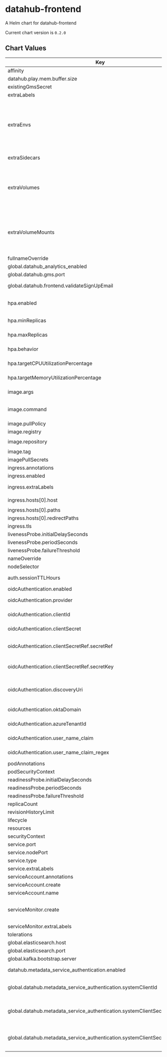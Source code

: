 datahub-frontend
================

A Helm chart for datahub-frontend

Current chart version is `0.2.0`

## Chart Values

| Key                                                                         | Type                                                                                              | Default                              | Description                                                                                                                                                                                                                                                                                                                      |
|-----------------------------------------------------------------------------|---------------------------------------------------------------------------------------------------|--------------------------------------|----------------------------------------------------------------------------------------------------------------------------------------------------------------------------------------------------------------------------------------------------------------------------------------------------------------------------------|
| affinity                                                                    | object                                                                                            | `{}`                                 |                                                                                                                                                                                                                                                                                                                                  |
| datahub.play.mem.buffer.size                                                | string                                                                                            | `"10MB"`                             |                                                                                                                                                                                                                                                                                                                                  |
| existingGmsSecret                                                           | object                                                                                            | {}                                   | Reference to GMS secret if already exists                                                                                                                                                                                                                                                                                        |
| extraLabels                                                                 | object                                                                                            | `{}`                                 | Extra labels for deployment configuration                                                                                                                                                                                                                                                                                        |
| extraEnvs                                                                   | Extra [environment variables][] which will be appended to the `env:` definition for the container | `[]`                                 |
| extraSidecars                                                               | list                                                                                              | `[]`                                 | Add additional sidecar containers to the deployment pod(s)                                                                                                                                                                                                                                                                       |
| extraVolumes                                                                | Templatable string of additional `volumes` to be passed to the `tpl` function                     | ""                                   |
| extraVolumeMounts                                                           | Templatable string of additional `volumeMounts` to be passed to the `tpl` function                | ""                                   |
| fullnameOverride                                                            | string                                                                                            | `"datahub-frontend"`                 |                                                                                                                                                                                                                                                                                                                                  |
| global.datahub_analytics_enabled                                            | boolean                                                                                           | true                                 |                                                                                                                                                                                                                                                                                                                                  |
| global.datahub.gms.port                                                     | string                                                                                            | `"8080"`                             |                                                                                                                                                                                                                                                                                                                                  |
| global.datahub.frontend.validateSignUpEmail                                 | boolean                                                                                           | true                                 | Enforces user sign up through invite link to use a valid email.                                                                                                                                                                                                                                                                  |
| hpa.enabled                                                                       | bool                                                                                              | `false`                                                                               | Set to true to enable the Horizontal Pod Autoscaler (HPA) for the deployment. Default is false.                                                                                                                                               |
| hpa.minReplicas                                                                       | int                                                                                              | `1`                                                                               | The minimum number of replicas that the HPA can scale down to. Default is 1.                                                                                                                                               |
| hpa.maxReplicas                                                                       | int                                                                                              | `2`                                                                               | The maximum number of replicas that the HPA can scale up to. Default is 2.                                                                                                                                               |
| hpa.behavior                                                                       | object                                                                                              | `{}`                                                                               | Configuration for scaling behavior of the HPA. Leave empty for default behavior.                                                                                                                                               |
| hpa.targetCPUUtilizationPercentage                                                                       | int                                                                                              | `70`                                                                               | The target average CPU utilization (as a percentage) for scaling. Default is 70.                                                                                                                                               |
| hpa.targetMemoryUtilizationPercentage                                                                       | int                                                                                              | `70`                                                                               | The target average memory utilization (as a percentage) for scaling. Default is 70.                                                                                                                                              |
| image.args                                                                  | list                                                                                              | `[]`                                 | Override the image's args.  Used to configure custom startup or shutdown behavior                                                                                                                                                                                                                                                |
| image.command                                                               | list                                                                                              | `[]`                                 | Override the image's command.  Used to configure custom startup or shutdown behavior                                                                                                                                                                                                                                             |
| image.pullPolicy                                                            | string                                                                                            | `"IfNotPresent"`                     |                                                                                                                                                                                                                                                                                                                                  |
| image.registry                                                              | string                                                                                            | ``                                   | Image registry override to be used by the job.                                                                                                                                                                                                                                                                                   |
| image.repository                                                            | string                                                                                            | `"acryldata/datahub-frontend-react"` |                                                                                                                                                                                                                                                                                                                                  |
| image.tag                                                                   | string                                                                                            | `"head"`                             |                                                                                                                                                                                                                                                                                                                                  |
| imagePullSecrets                                                            | list                                                                                              | `[]`                                 |                                                                                                                                                                                                                                                                                                                                  |
| ingress.annotations                                                         | object                                                                                            | `{}`                                 |                                                                                                                                                                                                                                                                                                                                  |
| ingress.enabled                                                             | bool                                                                                              | `false`                              |                                                                                                                                                                                                                                                                                                                                  |
| ingress.extraLabels                                                         | object                                                                                            | `{}`                                 | provides extra labels for ingress configuration                                                                                                                                                                                                                                                                                  |
| ingress.hosts[0].host                                                       | string                                                                                            | `"chart-example.local"`              |                                                                                                                                                                                                                                                                                                                                  |
| ingress.hosts[0].paths                                                      | list                                                                                              | `[]`                                 |                                                                                                                                                                                                                                                                                                                                  |
| ingress.hosts[0].redirectPaths                                              | list                                                                                              | `[]`                                 |                                                                                                                                                                                                                                                                                                                                  |
| ingress.tls                                                                 | list                                                                                              | `[]`                                 |                                                                                                                                                                                                                                                                                                                                  |
| livenessProbe.initialDelaySeconds                                           | int                                                                                               | `60`                                 |                                                                                                                                                                                                                                                                                                                                  |
| livenessProbe.periodSeconds                                                 | int                                                                                               | `30`                                 |                                                                                                                                                                                                                                                                                                                                  |
| livenessProbe.failureThreshold                                              | int                                                                                               | `4`                                  |                                                                                                                                                                                                                                                                                                                                  |
| nameOverride                                                                | string                                                                                            | `""`                                 |                                                                                                                                                                                                                                                                                                                                  |
| nodeSelector                                                                | object                                                                                            | `{}`                                 |                                                                                                                                                                                                                                                                                                                                  |
| auth.sessionTTLHours                                                        | string                                                                                            | `24`                                 | Configures the length of time a session token is valid for after creation.                                                                                                                                                                                                                                                       |
| oidcAuthentication.enabled                                                  | boolean                                                                                           | `false`                              | Enable [OIDC authentication](https://datahubproject.io/docs/authentication/guides/sso/configure-oidc-react)                                                                                                                                                                                                                      |
| oidcAuthentication.provider                                                 | string                                                                                            | `""`                                 | One of the supported OIDC providers: [google](https://datahubproject.io/docs/authentication/guides/sso/configure-oidc-react-google), [okta](https://datahubproject.io/docs/authentication/guides/sso/configure-oidc-react-okta), or [azure](https://datahubproject.io/docs/authentication/guides/sso/configure-oidc-react-azure) |
| oidcAuthentication.clientId                                                 | string                                                                                            | `""`                                 | A unique identifier for your application with the identity provider                                                                                                                                                                                                                                                              |
| oidcAuthentication.clientSecret                                             | string                                                                                            | `""`                                 | A shared secret to use for exchange between you and your identity provider                                                                                                                                                                                                                                                       |
| oidcAuthentication.clientSecretRef.secretRef                                | string                                                                                            | `"nil"`                              | Optional, this is the reference to the shared secret to use for exchange between you and your identity provider                                                                                                                                                                                                                  |
| oidcAuthentication.clientSecretRef.secretKey                                | string                                                                                            | `"nil"`                              | Optional, this is the key of the shared secret to use for exchange between you and your identity provider                                                                                                                                                                                                                        |
| oidcAuthentication.discoveryUri                                             | string                                                                                            | `""`                                 | Discovery URI, e.g. `https://my-keycloak.example.com/realms/master/.well-known/openid-configuration`; needed only if `provider` is set to `other`                                                                                                                                                                                |
| oidcAuthentication.oktaDomain                                               | string                                                                                            | `""`                                 | Okta domain, e.g. `dev-12345.okta.com`; needed only if `provider` is set to `okta`                                                                                                                                                                                                                                               |
| oidcAuthentication.azureTenantId                                            | string                                                                                            | `""`                                 | Azure directory (tenant) ID; neede only if `provider` is set to `azure`                                                                                                                                                                                                                                                          |
| oidcAuthentication.user_name_claim                                          | string                                                                                            | `""`                                 | The attribute that will contain the username used on the DataHub platform                                                                                                                                                                                                                                                        |
| oidcAuthentication.user_name_claim_regex                                    | string                                                                                            | `""`                                 | A regex string used for extracting the username from the userNameClaim attribute                                                                                                                                                                                                                                                 |
| podAnnotations                                                              | object                                                                                            | `{}`                                 |                                                                                                                                                                                                                                                                                                                                  |
| podSecurityContext                                                          | object                                                                                            | `{}`                                 |                                                                                                                                                                                                                                                                                                                                  |
| readinessProbe.initialDelaySeconds                                          | int                                                                                               | `60`                                 |                                                                                                                                                                                                                                                                                                                                  |
| readinessProbe.periodSeconds                                                | int                                                                                               | `30`                                 |                                                                                                                                                                                                                                                                                                                                  |
| readinessProbe.failureThreshold                                             | int                                                                                               | `4`                                  |                                                                                                                                                                                                                                                                                                                                  |
| replicaCount                                                                | int                                                                                               | `1`                                  |                                                                                                                                                                                                                                                                                                                                  |
| revisionHistoryLimit                                                        | int                                                                                               | `10`                                 |                                                                                                                                                                                                                                                                                                                                  |
| lifecycle                                                                   | object                                                                                            | `{}`                                 |                                                                                                                                                                                                                                                                                                                                  |
| resources                                                                   | object                                                                                            | `{}`                                 |                                                                                                                                                                                                                                                                                                                                  |
| securityContext                                                             | object                                                                                            | `{}`                                 |                                                                                                                                                                                                                                                                                                                                  |
| service.port                                                                | int                                                                                               | `9001`                               |                                                                                                                                                                                                                                                                                                                                  |
| service.nodePort                                                            | int                                                                                               | `""`                                 |                                                                                                                                                                                                                                                                                                                                  |
| service.type                                                                | string                                                                                            | `"LoadBalancer"`                     |                                                                                                                                                                                                                                                                                                                                  |
| service.extraLabels                                                         | object                                                                                            | `{}`                                 |                                                                                                                                                                                                                                                                                                                                  |
| serviceAccount.annotations                                                  | object                                                                                            | `{}`                                 |                                                                                                                                                                                                                                                                                                                                  |
| serviceAccount.create                                                       | bool                                                                                              | `true`                               |                                                                                                                                                                                                                                                                                                                                  |
| serviceAccount.name                                                         | string                                                                                            | `nil`                                |                                                                                                                                                                                                                                                                                                                                  |
| serviceMonitor.create                                                       | bool                                                                                              | `false`                              | If set true and `global.datahub.monitoring.enablePrometheus` is set `true` it will create a ServiceMonitor resource                                                                                                                                                                                                              |
| serviceMonitor.extraLabels                                                  | object                                                                                            | `{}`                                 |                                                                                                                                                                                                                                                                                                                                  |
| tolerations                                                                 | list                                                                                              | `[]`                                 |                                                                                                                                                                                                                                                                                                                                  |
| global.elasticsearch.host                                                   | string                                                                                            | `"elasticsearch"`                    |                                                                                                                                                                                                                                                                                                                                  |
| global.elasticsearch.port                                                   | string                                                                                            | `"9200"`                             |                                                                                                                                                                                                                                                                                                                                  |
| global.kafka.bootstrap.server                                               | string                                                                                            | `"broker:9092"`                      |                                                                                                                                                                                                                                                                                                                                  |
| datahub.metadata_service_authentication.enabled                             | bool                                                                                              | `true`                               | Whether Metadata Service Authentication is enabled.                                                                                                                                                                                                                                                                              |
| global.datahub.metadata_service_authentication.systemClientId               | string                                                                                            | `"__datahub_system"`                 | The internal system id that is used to communicate with DataHub GMS. Required if metadata_service_authentication is 'true'.                                                                                                                                                                                                      |
| global.datahub.metadata_service_authentication.systemClientSecret.secretRef | string                                                                                            | `nil`                                | The reference to a secret containing the internal system secret that is used to communicate with DataHub GMS. Required if metadata_service_authentication is 'true'.                                                                                                                                                             |
| global.datahub.metadata_service_authentication.systemClientSecret.secretKey | string                                                                                            | `nil`                                | The key of a secret containing the internal system secret that is used to communicate with DataHub GMS. Required if metadata_service_authentication is 'true'.                                                                                                                                                                   |
